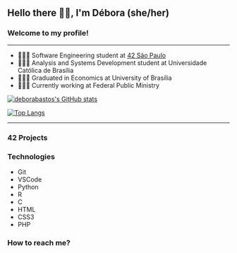 ## Hello there 👋🏽, I'm Débora (she/her)
### Welcome to my profile!
---
- 👩🏽‍💻 Software Engineering student at [42 São Paulo](https://www.42sp.org.br/)
- 👩🏽‍💻 Analysis and Systems Development student at Universidade Católica de Brasília
- 👩🏽‍🎓 Graduated in Economics at University of Brasília
- 👩🏽‍💼 Currently working at Federal Public Ministry

[![deborabastos's GitHub stats](https://github-readme-stats.vercel.app/api?username=deborabastos&show_icons=true&theme=radical)](https://github.com/anuraghazra/github-readme-stats)

[![Top Langs](https://github-readme-stats.vercel.app/api/top-langs/?username=deborabastos&layout=compact)](https://github.com/anuraghazra/github-readme-stats)

---
### 42 Projects





### Technologies
- Git
- VSCode
- Python
- R
- C
- HTML
- CSS3
- PHP

### How to reach me?

